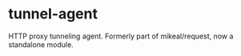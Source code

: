 # tunnel-agent

HTTP proxy tunneling agent. Formerly part of mikeal/request, now a standalone module.
